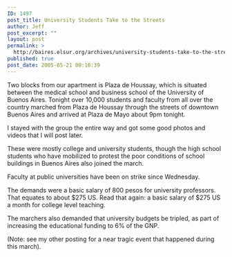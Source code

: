 ```yaml
---
ID: 1497
post_title: University Students Take to the Streets
author: Jeff
post_excerpt: ""
layout: post
permalink: >
  http://baires.elsur.org/archives/university-students-take-to-the-streets/
published: true
post_date: 2005-05-21 00:16:39
---
```

Two blocks from our apartment is Plaza de Houssay, which is situated between the medical school and business school of the University of Buenos Aires. Tonight over 10,000 students and faculty from all over the country marched from Plaza de Houssay through the streets of downtown Buenos Aires and arrived at Plaza de Mayo about 9pm tonight. 

I stayed with the group the entire way and got some good photos and videos that I will post later. 

These were mostly college and university students, though the high school students who have mobilized to protest the poor conditions of school buildings in Buenos Aires also joined the march.

Faculty at public universities have been on strike since Wednesday.  

The demands were a basic salary of 800 pesos for university professors. That equates to about $275 US. Read that again:  a basic salary of $275 US a month for college level teaching.

The marchers also demanded that university budgets be tripled, as part of increasing the educational funding to 6% of the GNP.

(Note: see my other posting for a near tragic event that happened during this march).